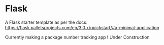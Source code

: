# Flask

A Flask starter template as per the docs: https://flask.palletsprojects.com/en/3.0.x/quickstart/#a-minimal-application

Currently making a package number tracking app ! Under Construction
